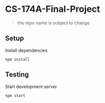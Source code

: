 # CS-174A-Final-Project
> the repo name is subject to change

## Setup
Install dependencies
```
npm install
```

## Testing
Start development server
```
npm start
```
